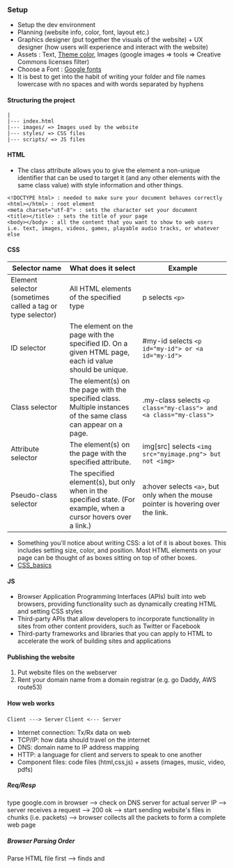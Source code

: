 ### Setup
- Setup the dev environment
- Planning (website info, color, font, layout etc.)
- Graphics designer (put together the visuals of the website) + UX designer (how users will experience and interact with the website)
- Assets : Text, [Theme color](https://developer.mozilla.org/en-US/docs/Web/CSS/CSS_Colors/Color_picker_tool), Images (google images => tools => Creative Commons licenses filter)
- Choose a Font : [Google fonts](https://developers.google.com/fonts/docs/getting_started)
- It is best to get into the habit of writing your folder and file names lowercase with no spaces and with words separated by hyphens

#### Structuring the project
```
|
|--- index.html
|--- images/ => Images used by the website
|--- styles/ => CSS files
|--- scripts/ => JS files
```

#### HTML
- The class attribute allows you to give the element a non-unique identifier that can be used to target it (and any other elements with the same class value) with style information and other things.
```
<!DOCTYPE html> : needed to make sure your document behaves correctly
<html></html> : root element
<meta charset="utf-8"> : sets the character set your document
<title></title> : sets the title of your page
<body></body> : all the content that you want to show to web users i.e. text, images, videos, games, playable audio tracks, or whatever else
```

#### CSS
|Selector name |What does it select |Example|
|---|---|---|
Element selector (sometimes called a tag or type selector) | All HTML elements of the specified type | p selects `<p>`
ID selector|The element on the page with the specified ID. On a given HTML page, each id value should be unique.|#my-id selects `<p id="my-id"> or <a id="my-id">`
Class selector|The element(s) on the page with the specified class. Multiple instances of the same class can appear on a page.|.my-class selects `<p class="my-class"> and <a class="my-class">`
Attribute selector|The element(s) on the page with the specified attribute.|img[src] selects `<img src="myimage.png"> but not <img>`
Pseudo-class selector|The specified element(s), but only when in the specified state. (For example, when a cursor hovers over a link.)|a:hover selects `<a>`, but only when the mouse pointer is hovering over the link.

- Something you'll notice about writing CSS: a lot of it is about boxes. This includes setting size, color, and position. Most HTML elements on your page can be thought of as boxes sitting on top of other boxes.
- [CSS_basics](https://developer.mozilla.org/en-US/docs/Learn/Getting_started_with_the_web/CSS_basics)

#### JS
- Browser Application Programming Interfaces (APIs) built into web browsers, providing functionality such as dynamically creating HTML and setting CSS styles
- Third-party APIs that allow developers to incorporate functionality in sites from other content providers, such as Twitter or Facebook
- Third-party frameworks and libraries that you can apply to HTML to accelerate the work of building sites and applications

#### Publishing the website
1. Put website files on the webserver
2. Rent your domain name from a domain registrar (e.g. go Daddy, AWS route53)

#### How web works
`Client ---> Server`
`Client <--- Server`

- Internet connection: Tx/Rx data on web
- TCP/IP: how data should travel on the internet
- DNS: domain name to IP address mapping
- HTTP: a language for client and servers to speak to one another
- Component files: code files (html,css,js) + assets (images, music, video, pdfs)

##### Req/Resp
type google.com in browser --> check on DNS server for actual server IP --> server receives a request --> 200 ok --> start sending website's files in chunks (i.e. packets) --> browser collects all the packets to form a complete web page

##### Browser Parsing Order
Parse HTML file first --> finds <links> and <script> elements --> send request back to server to get those files --> Parse css, js --> Generate in-memory DOM tree from parsed URL --> Generate in memory CSS Object Model --> compile & execute JS --> rendering of page --> User interaction

#### Why packets instead of one chunk of whole data
- if packets are dropped/corrupted, it is easier to replace small chunks
- packets can be routed along different paths, making exchange faster and allowing multiple users to access website at the same time

#### References
- [Getting_started_with_the_web](https://developer.mozilla.org/en-US/docs/Learn/Getting_started_with_the_web)
